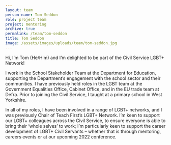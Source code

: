 ```yaml
---
layout: team
person-name: Tom Seddon
role: project team
project: mentoring
archive: true
permalink: /team/tom-seddon
title: Tom Seddon
image: /assets/images/uploads/team/tom-seddon.jpg
---
```

Hi, I’m Tom (He/Him) and I’m delighted to be part of the Civil Service LGBT+ Network!

I work in the School Stakeholder Team at the Department for Education, supporting the Department’s engagement with the school sector and their communities. I have previously held roles in the LGBT team at the Government Equalities Office, Cabinet Office, and in the EU trade team at Defra. Prior to joining the Civil Service, I taught at a primary school in West Yorkshire.

In all of my roles, I have been involved in a range of LGBT+ networks, and I was previously Chair of Teach First’s LGBT+ Network. I’m keen to support our LGBT+ colleagues across the Civil Service, to ensure everyone is able to bring their ‘whole selves’ to work; I’m particularly keen to support the career development of LGBT+ Civil Servants – whether that is through mentoring, careers events or at our upcoming 2022 conference.

